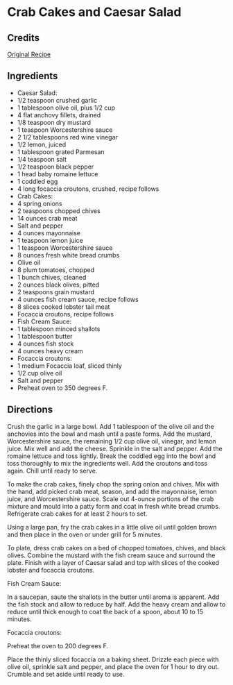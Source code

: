# Crab Cakes and Caesar Salad 

<!-- BEGIN content -->

## Credits

[Original Recipe](http://www.foodnetwork.com/food/recipes/recipe/0,,FOOD_9936_21092,00.html "http://www.foodnetwork.com/food/recipes/recipe/0,,FOOD 9936 21092,00.html")

## Ingredients

- Caesar Salad: 
- 1/2 teaspoon crushed garlic 
- 1 tablespoon olive oil, plus 1/2 cup 
- 4 flat anchovy fillets, drained 
- 1/8 teaspoon dry mustard 
- 1 teaspoon Worcestershire sauce 
- 2 1/2 tablespoons red wine vinegar 
- 1/2 lemon, juiced 
- 1 tablespoon grated Parmesan 
- 1/4 teaspoon salt 
- 1/2 teaspoon black pepper 
- 1 head baby romaine lettuce 
- 1 coddled egg 
- 4 long focaccia croutons, crushed, recipe follows 
- Crab Cakes: 
- 4 spring onions 
- 2 teaspoons chopped chives 
- 14 ounces crab meat 
- Salt and pepper 
- 4 ounces mayonnaise 
- 1 teaspoon lemon juice 
- 1 teaspoon Worcestershire sauce 
- 8 ounces fresh white bread crumbs 
- Olive oil 
- 8 plum tomatoes, chopped 
- 1 bunch chives, cleaned 
- 2 ounces black olives, pitted 
- 2 teaspoons grain mustard 
- 4 ounces fish cream sauce, recipe follows 
- 8 slices cooked lobster tail meat 
- Focaccia croutons, recipe follows
- Fish Cream Sauce: 
- 1 tablespoon minced shallots 
- 1 tablespoon butter 
- 4 ounces fish stock 
- 4 ounces heavy cream
- Focaccia croutons: 
- 1 medium Focaccia loaf, sliced thinly 
- 1/2 cup olive oil 
- Salt and pepper
- Preheat oven to 350 degrees F.

## Directions

Crush the garlic in a large bowl. Add 1 tablespoon of the olive oil and the anchovies into the bowl and mash until a paste forms. Add the mustard, Worcestershire sauce, the remaining 1/2 cup olive oil, vinegar, and lemon juice. Mix well and add the cheese. Sprinkle in the salt and pepper. Add the romaine lettuce and toss lightly. Break the coddled egg into the bowl and toss thoroughly to mix the ingredients well. Add the croutons and toss again. Chill until ready to serve.   
  
 To make the crab cakes, finely chop the spring onion and chives. Mix with the hand, add picked crab meat, season, and add the mayonnaise, lemon juice, and Worcestershire sauce. Scale out 4-ounce portions of the crab mixture and mould into a patty form and coat in fresh white bread crumbs. Refrigerate crab cakes for at least 2 hours to set.   
  
 Using a large pan, fry the crab cakes in a little olive oil until golden brown and then place in the oven or under grill for 5 minutes.   
  
 To plate, dress crab cakes on a bed of chopped tomatoes, chives, and black olives. Combine the mustard with the fish cream sauce and surround the plate. Finish with a layer of Caesar salad and top with slices of the cooked lobster and focaccia croutons.  
  
  
 Fish Cream Sauce:   
  
 In a saucepan, saute the shallots in the butter until aroma is apparent. Add the fish stock and allow to reduce by half. Add the heavy cream and allow to reduce until thick enough to coat the back of a spoon, about 10 to 15 minutes.  
  
 Focaccia croutons:   
  
 Preheat the oven to 200 degrees F.   
 Place the thinly sliced focaccia on a baking sheet. Drizzle each piece with olive oil, sprinkle salt and pepper, and place the oven for 1 hour to dry out. Crumble and set aside until ready to use.

<!-- END content -->

